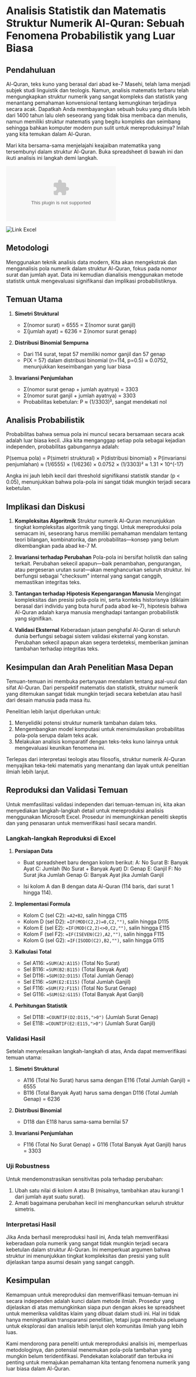 # Analisis Statistik dan Matematis Struktur Numerik Al-Quran: Sebuah Fenomena Probabilistik yang Luar Biasa

## Pendahuluan

Al-Quran, teks kuno yang berasal dari abad ke-7 Masehi, telah lama menjadi subjek studi linguistik dan teologis. Namun, analisis matematis terbaru telah mengungkapkan struktur numerik yang sangat kompleks dan statistik yang menantang pemahaman konvensional tentang kemungkinan terjadinya secara acak. Dapatkah Anda membayangkan sebuah buku yang ditulis lebih dari 1400 tahun lalu oleh seseorang yang tidak bisa membaca dan menulis, namun memiliki struktur matematis yang begitu kompleks dan seimbang sehingga bahkan komputer modern pun sulit untuk mereproduksinya? Inilah yang kita temukan dalam Al-Quran.

Mari kita bersama-sama menjelajahi keajaiban matematika yang tersembunyi dalam struktur Al-Quran. Buka spreadsheet di bawah ini dan ikuti analisis ini langkah demi langkah.

![Link Excel](https://github.com/mirzaakhena/Quran-Checksum/blob/main/Checksum-AlQuran-Table.xlsx)

![Link Excel](https://github.com/mirzaakhena/Quran-Checksum/blob/main/Table-Screenshot.png)

## Metodologi

Menggunakan teknik analisis data modern, Kita akan mengekstrak dan menganalisis pola numerik dalam struktur Al-Quran, fokus pada nomor surat dan jumlah ayat. Data ini kemudian dianalisis menggunakan metode statistik untuk mengevaluasi signifikansi dan implikasi probabilistiknya.

## Temuan Utama

1. **Simetri Struktural**

   - Σ(nomor surat) = 6555 = Σ(nomor surat ganjil)
   - Σ(jumlah ayat) = 6236 = Σ(nomor surat genap)

2. **Distribusi Binomial Sempurna**

   - Dari 114 surat, tepat 57 memiliki nomor ganjil dan 57 genap
   - P(X = 57) dalam distribusi binomial (n=114, p=0.5) ≈ 0.0752, menunjukkan keseimbangan yang luar biasa

3. **Invariansi Penjumlahan**
   - Σ(nomor surat genap + jumlah ayatnya) = 3303
   - Σ(nomor surat ganjil + jumlah ayatnya) = 3303
   - Probabilitas kebetulan: P ≈ (1/3303)², sangat mendekati nol

## Analisis Probabilistik

Probabilitas bahwa semua pola ini muncul secara bersamaan secara acak adalah luar biasa kecil. Jika kita menganggap setiap pola sebagai kejadian independen, probabilitas gabungannya adalah:

P(semua pola) = P(simetri struktural) × P(distribusi binomial) × P(invariansi penjumlahan)
≈ (1/6555) × (1/6236) × 0.0752 × (1/3303)²
≈ 1.31 × 10^(-17)

Angka ini jauh lebih kecil dari threshold signifikansi statistik standar (p < 0.05), menunjukkan bahwa pola-pola ini sangat tidak mungkin terjadi secara kebetulan.

## Implikasi dan Diskusi

1. **Kompleksitas Algoritmik**
   Struktur numerik Al-Quran menunjukkan tingkat kompleksitas algoritmik yang tinggi. Untuk mereproduksi pola semacam ini, seseorang harus memiliki pemahaman mendalam tentang teori bilangan, kombinatorika, dan probabilitas—konsep yang belum dikembangkan pada abad ke-7 M.

2. **Invariansi terhadap Perubahan**
   Pola-pola ini bersifat holistik dan saling terkait. Perubahan sekecil apapun—baik penambahan, pengurangan, atau pergeseran urutan surat—akan menghancurkan seluruh struktur. Ini berfungsi sebagai "checksum" internal yang sangat canggih, memastikan integritas teks.

3. **Tantangan terhadap Hipotesis Kepengarangan Manusia**
   Mengingat kompleksitas dan presisi pola-pola ini, serta konteks historisnya (diklaim berasal dari individu yang buta huruf pada abad ke-7), hipotesis bahwa Al-Quran adalah karya manusia menghadapi tantangan probabilistik yang signifikan.

4. **Validasi Eksternal**
   Keberadaan jutaan penghafal Al-Quran di seluruh dunia berfungsi sebagai sistem validasi eksternal yang konstan. Perubahan sekecil apapun akan segera terdeteksi, memberikan jaminan tambahan terhadap integritas teks.

## Kesimpulan dan Arah Penelitian Masa Depan

Temuan-temuan ini membuka pertanyaan mendalam tentang asal-usul dan sifat Al-Quran. Dari perspektif matematis dan statistik, struktur numerik yang ditemukan sangat tidak mungkin terjadi secara kebetulan atau hasil dari desain manusia pada masa itu.

Penelitian lebih lanjut diperlukan untuk:

1. Menyelidiki potensi struktur numerik tambahan dalam teks.
2. Mengembangkan model komputasi untuk mensimulasikan probabilitas pola-pola serupa dalam teks acak.
3. Melakukan analisis komparatif dengan teks-teks kuno lainnya untuk mengevaluasi keunikan fenomena ini.

Terlepas dari interpretasi teologis atau filosofis, struktur numerik Al-Quran menyajikan teka-teki matematis yang menantang dan layak untuk penelitian ilmiah lebih lanjut.

## Reproduksi dan Validasi Temuan

Untuk memfasilitasi validasi independen dari temuan-temuan ini, kita akan menyediakan langkah-langkah detail untuk mereproduksi analisis menggunakan Microsoft Excel. Prosedur ini memungkinkan peneliti skeptis dan yang penasaran untuk memverifikasi hasil secara mandiri.

### Langkah-langkah Reproduksi di Excel

1. **Persiapan Data**

   - Buat spreadsheet baru dengan kolom berikut:
     A: No Surat
     B: Banyak Ayat
     C: Jumlah (No Surat + Banyak Ayat)
     D: Genap
     E: Ganjil
     F: No Surat jika Jumlah Genap
     G: Banyak Ayat jika Jumlah Ganjil

   - Isi kolom A dan B dengan data Al-Quran (114 baris, dari surat 1 hingga 114).

2. **Implementasi Formula**

   - Kolom C (sel C2): `=A2+B2`, salin hingga C115
   - Kolom D (sel D2): `=IF(MOD(C2,2)=0,C2,"")`, salin hingga D115
   - Kolom E (sel E2): `=IF(MOD(C2,2)<>0,C2,"")`, salin hingga E115
   - Kolom F (sel F2): `=IF(ISEVEN(C2),A2,"")`, salin hingga F115
   - Kolom G (sel G2): `=IF(ISODD(C2),B2,"")`, salin hingga G115

3. **Kalkulasi Total**

   - Sel A116: `=SUM(A2:A115)` (Total No Surat)
   - Sel B116: `=SUM(B2:B115)` (Total Banyak Ayat)
   - Sel D116: `=SUM(D2:D115)` (Total Jumlah Genap)
   - Sel E116: `=SUM(E2:E115)` (Total Jumlah Ganjil)
   - Sel F116: `=SUM(F2:F115)` (Total No Surat Genap)
   - Sel G116: `=SUM(G2:G115)` (Total Banyak Ayat Ganjil)

4. **Perhitungan Statistik**
   - Sel D118: `=COUNTIF(D2:D115,">0")` (Jumlah Surat Genap)
   - Sel E118: `=COUNTIF(E2:E115,">0")` (Jumlah Surat Ganjil)

### Validasi Hasil

Setelah menyelesaikan langkah-langkah di atas, Anda dapat memverifikasi temuan utama:

1. **Simetri Struktural**

   - A116 (Total No Surat) harus sama dengan E116 (Total Jumlah Ganjil) = 6555
   - B116 (Total Banyak Ayat) harus sama dengan D116 (Total Jumlah Genap) = 6236

2. **Distribusi Binomial**

   - D118 dan E118 harus sama-sama bernilai 57

3. **Invariansi Penjumlahan**
   - F116 (Total No Surat Genap) + G116 (Total Banyak Ayat Ganjil) harus = 3303

### Uji Robustness

Untuk mendemonstrasikan sensitivitas pola terhadap perubahan:

1. Ubah satu nilai di kolom A atau B (misalnya, tambahkan atau kurangi 1 dari jumlah ayat suatu surat).
2. Amati bagaimana perubahan kecil ini menghancurkan seluruh struktur simetris.

### Interpretasi Hasil

Jika Anda berhasil mereproduksi hasil ini, Anda telah memverifikasi keberadaan pola numerik yang sangat tidak mungkin terjadi secara kebetulan dalam struktur Al-Quran. Ini memperkuat argumen bahwa struktur ini menunjukkan tingkat kompleksitas dan presisi yang sulit dijelaskan tanpa asumsi desain yang sangat canggih.

## Kesimpulan

Kemampuan untuk mereproduksi dan memverifikasi temuan-temuan ini secara independen adalah kunci dalam metode ilmiah. Prosedur yang dijelaskan di atas memungkinkan siapa pun dengan akses ke spreadsheet untuk memeriksa validitas klaim yang dibuat dalam studi ini. Hal ini tidak hanya meningkatkan transparansi penelitian, tetapi juga membuka peluang untuk eksplorasi dan analisis lebih lanjut oleh komunitas ilmiah yang lebih luas.

Kami mendorong para peneliti untuk mereproduksi analisis ini, memperluas metodologinya, dan potensial menemukan pola-pola tambahan yang mungkin belum teridentifikasi. Pendekatan kolaboratif dan terbuka ini penting untuk memajukan pemahaman kita tentang fenomena numerik yang luar biasa dalam Al-Quran.
